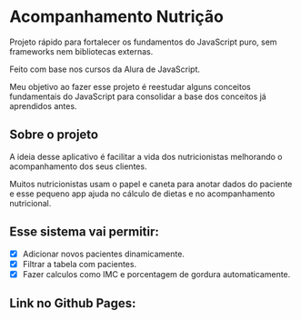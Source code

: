[comment]: <> (LOGO AQUI)

[comment]: <> (Imagens do App AQUI)

# Acompanhamento Nutrição
Projeto rápido para fortalecer os fundamentos do JavaScript puro, sem frameworks nem bibliotecas externas.

Feito com base nos cursos da Alura de JavaScript.

Meu objetivo ao fazer esse projeto é reestudar alguns conceitos fundamentais do JavaScript para consolidar a base dos conceitos já aprendidos antes.

## Sobre o projeto
A ideia desse aplicativo é facilitar a vida dos nutricionistas melhorando o acompanhamento dos seus clientes.

Muitos nutricionistas usam o papel e caneta para anotar dados do paciente e esse pequeno app ajuda no cálculo de dietas e no acompanhamento nutricional.

## Esse sistema vai permitir:
- [x] Adicionar novos pacientes dinamicamente. 
- [x] Filtrar a tabela com pacientes.
- [x] Fazer calculos como IMC e porcentagem de gordura automaticamente.

## Link no Github Pages:
